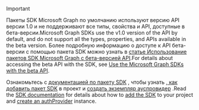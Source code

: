 <!-- markdownlint-disable MD041-->

> [!IMPORTANT]
> <span data-ttu-id="22ef3-101">Пакеты SDK Microsoft Graph по умолчанию используют версию API версии 1.0 и не поддерживают все типы, свойства и API, доступные в бета-версии.</span><span class="sxs-lookup"><span data-stu-id="22ef3-101">Microsoft Graph SDKs use the v1.0 version of the API by default, and do not support all the types, properties, and APIs available in the beta version.</span></span> <span data-ttu-id="22ef3-102">Более подробную информацию о доступе к API бета-версии с помощью пакета SDK можно узнать в [статье Использование пакетов SDK Microsoft Graph с бета-версией API](/graph/sdks/use-beta).</span><span class="sxs-lookup"><span data-stu-id="22ef3-102">For details about accessing the beta API with the SDK, see [Use the Microsoft Graph SDKs with the beta API](/graph/sdks/use-beta).</span></span>
>
> <span data-ttu-id="22ef3-103">Ознакомьтесь с [документацией по пакету SDK](/graph/sdks/sdks-overview) , чтобы узнать [, как добавить пакет SDK](/graph/sdks/sdk-installation) в проект и [создать экземпляр ауспровидер](/graph/sdks/choose-authentication-providers) .</span><span class="sxs-lookup"><span data-stu-id="22ef3-103">Read the [SDK documentation](/graph/sdks/sdks-overview) for details about how to [add the SDK](/graph/sdks/sdk-installation) to your project and [create an authProvider](/graph/sdks/choose-authentication-providers) instance.</span></span>
